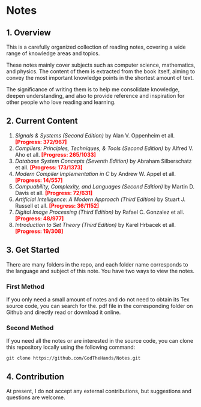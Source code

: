 # Notes

## 1. Overview

This is a carefully organized collection of reading notes, covering a wide range of knowledge areas and topics.

These notes mainly cover subjects such as computer science, mathematics, and physics. The content of them is extracted from the book itself, aiming to convey the most important knowledge points in the shortest amount of text.

The significance of writing them is to help me consolidate knowledge, deepen understanding, and also to provide reference and inspiration for other people who love reading and learning.

## 2. Current Content

1. *Signals & Systems (Second Edition)* by Alan V. Oppenheim et all. **<font color="red">[Progress: 372/967]</font>**
2. *Compilers: Principles, Techniques, & Tools (Second Edition)* by Alfred V. Aho et all. **<font color="red">[Progress: 265/1033]</font>**
3. *Database System Concepts (Seventh Edition)* by Abraham Silberschatz et all. **<font color="red">[Progress: 173/1373]</font>**
4. *Modern Compiler Implementation in C* by Andrew W. Appel et all. **<font color="red">[Progress: 14/557]</font>**
5. *Compuability, Complexity, and Languages (Second Edition)* by Martin D. Davis et all. **<font color="red">[Progress: 72/631]</font>**
6. *Artificial Intelligence: A Modern Approach (Third Edition)* by Stuart J. Russell et all. **<font color="red">[Progress: 36/1152]</font>**
7. *Digital Image Processing (Third Edition)* by Rafael C. Gonzalez et all. **<font color="red">[Progress: 48/977]</font>**
8. *Introduction to Set Theory (Third Edition)* by Karel Hrbacek et all. **<font color="red">[Progress: 19/308]</font>**

## 3. Get Started

There are many folders in the repo, and each folder name corresponds to the language and subject of this note. You have two ways to view the notes.

### First Method

If you only need a small amount of notes and do not need to obtain its Tex source code, you can search for the. pdf file in the corresponding folder on Github and directly read or download it online.

### Second Method

If you need all the notes or are interested in the source code, you can clone this repository locally using the following command:

    git clone https://github.com/GodTheHands/Notes.git

## 4.  Contribution

At present, I do not accept any external contributions, but suggestions and questions are welcome.